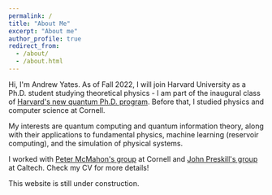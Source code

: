 ```yaml
---
permalink: /
title: "About Me"
excerpt: "About me"
author_profile: true
redirect_from: 
  - /about/
  - /about.html
---
```


Hi, I'm Andrew Yates. As of Fall 2022, I will join Harvard University as a Ph.D. student studying theoretical physics - I am part of the inaugural class of [Harvard's new quantum Ph.D. program](https://news.harvard.edu/gazette/story/2021/04/harvard-launches-new-ph-d-program-in-quantum-science/). Before that, I studied physics and computer science at Cornell.

My interests are quantum computing and quantum information theory, along with their applications to fundamental physics, machine learning (reservoir computing), and the simulation of physical systems.  

I worked with [Peter McMahon's group](https://mcmahon.aep.cornell.edu/) at Cornell and [John Preskill's group](http://theory.caltech.edu/~preskill/) at Caltech. Check my CV for more details!    

This website is still under construction.
